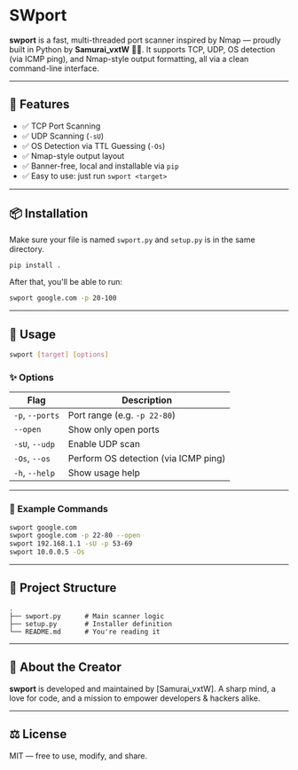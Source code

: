 # SWport

**swport** is a fast, multi-threaded port scanner inspired by Nmap — proudly built in Python by **Samurai\_vxtW** 🥷🏻. It supports TCP, UDP, OS detection (via ICMP ping), and Nmap-style output formatting, all via a clean command-line interface.

---

## 🔧 Features

* ✅ TCP Port Scanning
* ✅ UDP Scanning (`-sU`)
* ✅ OS Detection via TTL Guessing (`-Os`)
* ✅ Nmap-style output layout
* ✅ Banner-free, local and installable via `pip`
* ✅ Easy to use: just run `swport <target>`

---

## 📦 Installation

Make sure your file is named `swport.py` and `setup.py` is in the same directory.

```bash
pip install .
```

After that, you'll be able to run:

```bash
swport google.com -p 20-100
```

---

## 🚀 Usage

```bash
swport [target] [options]
```

### ✨ Options

| Flag            | Description                          |
| --------------- | ------------------------------------ |
| `-p`, `--ports` | Port range (e.g. `-p 22-80`)         |
| `--open`        | Show only open ports                 |
| `-sU`, `--udp`  | Enable UDP scan                      |
| `-Os`, `--os`   | Perform OS detection (via ICMP ping) |
| `-h`, `--help`  | Show usage help                      |

---

### 🧪 Example Commands

```bash
swport google.com
swport google.com -p 22-80 --open
swport 192.168.1.1 -sU -p 53-69
swport 10.0.0.5 -Os
```

---

## 📁 Project Structure

```
.
├── swport.py      # Main scanner logic
├── setup.py       # Installer definition
└── README.md      # You're reading it
```

---

## 🧠 About the Creator

**swport** is developed and maintained by \[Samurai\_vxtW].
A sharp mind, a love for code, and a mission to empower developers & hackers alike.

---

## ⚖️ License

MIT — free to use, modify, and share.
